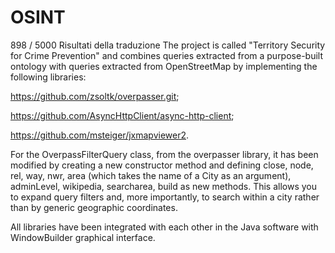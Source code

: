 # OSINT
898 / 5000
Risultati della traduzione
The project is called "Territory Security for Crime Prevention" and combines queries extracted from a purpose-built ontology with queries extracted from OpenStreetMap by implementing the following libraries:

https://github.com/zsoltk/overpasser.git;

https://github.com/AsyncHttpClient/async-http-client;

https://github.com/msteiger/jxmapviewer2.

For the OverpassFilterQuery class, from the overpasser library, it has been modified by creating a new constructor method and defining close, node, rel, way, nwr, area (which takes the name of a City as an argument), adminLevel, wikipedia, searcharea, build as new methods. This allows you to expand query filters and, more importantly, to search within a city rather than by generic geographic coordinates.

All libraries have been integrated with each other in the Java software with WindowBuilder graphical interface. 
